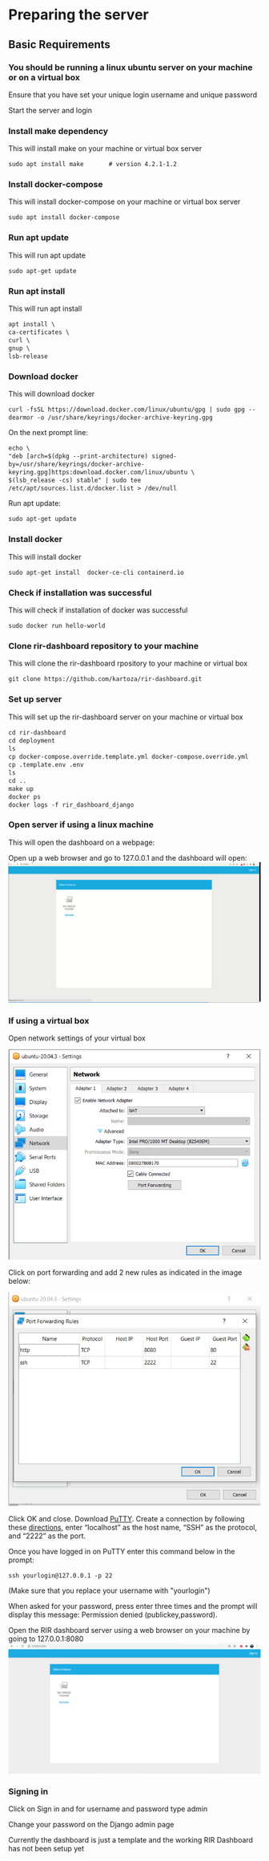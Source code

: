 # Preparing the server

## Basic Requirements

### You should be running a linux ubuntu server on your machine or on a virtual box

Ensure that you have set your unique login username and unique password

Start the server and login

### Install make dependency

This will install make on your machine or virtual box server

```
sudo apt install make       # version 4.2.1-1.2       
```

### Install docker-compose

This will install docker-compose on your machine or virtual box server

```
sudo apt install docker-compose       
```

### Run apt update

This will run apt update
```
sudo apt-get update       
```
### Run apt install

This will run apt install
```
apt install \
ca-certificates \
curl \
gnup \
lsb-release
```

### Download docker

This will download docker 

```
curl -fsSL https://download.docker.com/linux/ubuntu/gpg | sudo gpg --dearmor -o /usr/share/keyrings/docker-archive-keyring.gpg     
```

On the next prompt line:

```
echo \
"deb [arch=$(dpkg --print-architecture) signed-by=/usr/share/keyrings/docker-archive-keyring.gpg]https:download.docker.com/linux/ubuntu \
$(lsb_release -cs) stable" | sudo tee /etc/apt/sources.list.d/docker.list > /dev/null
```

Run apt update:

```
sudo apt-get update
```

### Install docker

This will install docker
```
sudo apt-get install  docker-ce-cli containerd.io
```

### Check if installation was successful

This will check if installation of docker was successful
```
sudo docker run hello-world
```

### Clone rir-dashboard repository to your machine

This will clone the rir-dashboard rpository to your machine or virtual box
```
git clone https://github.com/kartoza/rir-dashboard.git
```

### Set up server

This will set up the rir-dashboard server on your machine or virtual box
```
cd rir-dashboard
cd deployment
ls
cp docker-compose.override.template.yml docker-compose.override.yml
cp .template.env .env
ls
cd ..
make up
docker ps
docker logs -f rir_dashboard_django
```

### Open server if using a linux machine

This will open the dashboard on a webpage:

Open up a web browser and go to 127.0.0.1 and the dashboard will open:
![RIR Dashboard on 127.0.0.1](../../img/rir-dashboard-linux-machine.PNG)

### If using a virtual box

Open network settings of your virtual box

![Network settings vbox](../../img/Virtualbox-network-settings1.PNG)

Click on port forwarding and add 2 new rules as indicated in the image below:

![Network settings 2 vbox](../../img/Virtualbox-network-settings2.PNG)

Click OK and close. Download [PuTTY](http://www.chiark.greenend.org.uk/~sgtatham/putty/latest.html).
Create a connection by following these [directions](https://the.earth.li/~sgtatham/putty/0.67/htmldoc/Chapter2.html#gs-insecure), enter “localhost” as the host name, “SSH” as the protocol, and “2222” as the port.

Once you have logged in on PuTTY enter this command below in the prompt: 
```
ssh yourlogin@127.0.0.1 -p 22
```
(Make sure that you replace your username with "yourlogin")

When asked for your password, press enter three times and the prompt will display this message:  Permission denied (publickey,password).
 

Open the RIR dashboard server using a web browser on your machine by going to 127.0.0.1:8080
![RIR Dashboard on 127.0.0.1:8080](../../img/rir-dashboard-vbox.PNG)

### Signing in

Click on Sign in and for username and password type admin

Change your password on the Django admin page

Currently the dashboard is just a template and the working RIR Dashboard has not been setup yet



